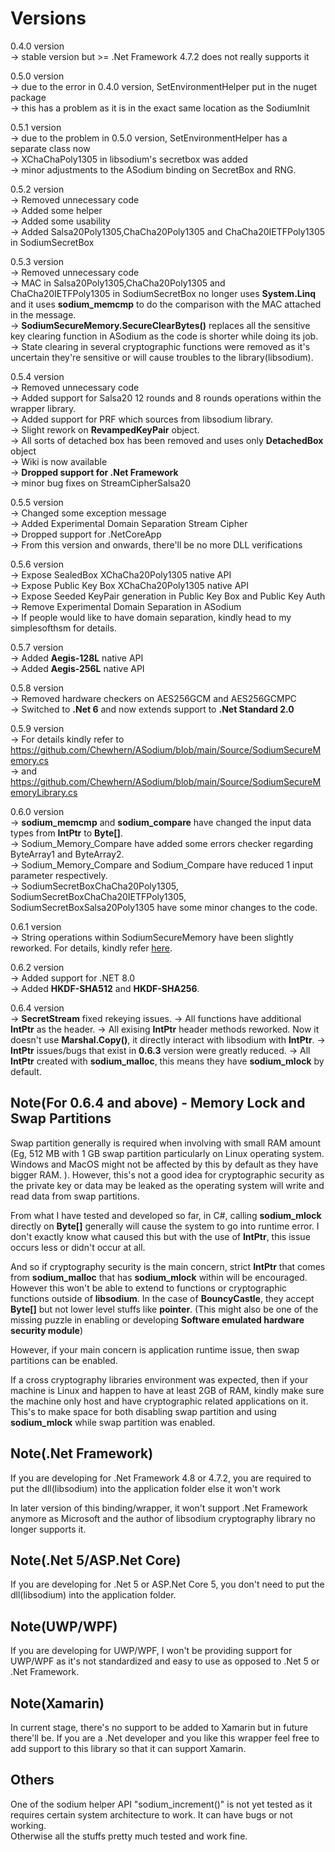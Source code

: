 # Versions
0.4.0 version \
-> stable version but >= .Net Framework 4.7.2 does not really supports it

0.5.0 version\
-> due to the error in 0.4.0 version, SetEnvironmentHelper put in the nuget package\
-> this has a problem as it is in the exact same location as the SodiumInit

0.5.1 version\
-> due to the problem in 0.5.0 version, SetEnvironmentHelper has a separate class now\
-> XChaChaPoly1305 in libsodium's secretbox was added\
-> minor adjustments to the ASodium binding on SecretBox and RNG. 

0.5.2 version\
-> Removed unnecessary code\
-> Added some helper\
-> Added some usability\
-> Added Salsa20Poly1305,ChaCha20Poly1305 and ChaCha20IETFPoly1305 in SodiumSecretBox

0.5.3 version\
-> Removed unnecessary code\
-> MAC in Salsa20Poly1305,ChaCha20Poly1305 and ChaCha20IETFPoly1305 in SodiumSecretBox no longer uses **System.Linq** \
and it uses **sodium_memcmp** to do the comparison with the MAC attached in the message.\
-> **SodiumSecureMemory.SecureClearBytes()** replaces all the sensitive key clearing function in ASodium as the code is shorter while doing its job.\
-> State clearing in several cryptographic functions were removed as it's uncertain they're sensitive or will cause troubles to the library(libsodium).

0.5.4 version\
-> Removed unnecessary code\
-> Added support for Salsa20 12 rounds and 8 rounds operations within the wrapper library.\
-> Added support for PRF which sources from libsodium library.\
-> Slight rework on **RevampedKeyPair** object.\
-> All sorts of detached box has been removed and uses only **DetachedBox** object\
-> Wiki is now available\
-> **Dropped support for .Net Framework**\
-> minor bug fixes on StreamCipherSalsa20

0.5.5 version\
-> Changed some exception message\
-> Added Experimental Domain Separation Stream Cipher\
-> Dropped support for .NetCoreApp\
-> From this version and onwards, there'll be no more DLL verifications

0.5.6 version\
-> Expose SealedBox XChaCha20Poly1305 native API\
-> Expose Public Key Box XChaCha20Poly1305 native API\
-> Expose Seeded KeyPair generation in Public Key Box and Public Key Auth\
-> Remove Experimental Domain Separation in ASodium\
-> If people would like to have domain separation, kindly head to my simplesofthsm for details.

0.5.7 version\
-> Added **Aegis-128L** native API\
-> Added **Aegis-256L** native API

0.5.8 version\
-> Removed hardware checkers on AES256GCM and AES256GCMPC\
-> Switched to **.Net 6** and now extends support to **.Net Standard 2.0**

0.5.9 version\
-> For details kindly refer to https://github.com/Chewhern/ASodium/blob/main/Source/SodiumSecureMemory.cs \
-> and https://github.com/Chewhern/ASodium/blob/main/Source/SodiumSecureMemoryLibrary.cs

0.6.0 version\
-> **sodium_memcmp** and **sodium_compare** have changed the input data types from **IntPtr** to **Byte[]**.\
-> Sodium_Memory_Compare have added some errors checker regarding ByteArray1 and ByteArray2.\
-> Sodium_Memory_Compare and Sodium_Compare have reduced 1 input parameter respectively.\
-> SodiumSecretBoxChaCha20Poly1305, SodiumSecretBoxChaCha20IETFPoly1305, SodiumSecretBoxSalsa20Poly1305 have some minor changes to the code.

0.6.1 version\
-> String operations within SodiumSecureMemory have been slightly reworked. For details, kindly refer [here](https://github.com/Chewhern/ASodium/blob/main/Source/SodiumSecureMemory.cs).

0.6.2 version\
-> Added support for .NET 8.0\
-> Added **HKDF-SHA512** and **HKDF-SHA256**.

0.6.4 version\
-> **SecretStream** fixed rekeying issues.
-> All functions have additional **IntPtr** as the header.
-> All exising **IntPtr** header methods reworked. Now it doesn't use **Marshal.Copy()**, it directly interact with libsodium with **IntPtr**.
-> **IntPtr** issues/bugs that exist in **0.6.3** version were greatly reduced. 
-> All **IntPtr** created with **sodium_malloc**, this means they have **sodium_mlock** by default.

## Note(For 0.6.4 and above) - Memory Lock and Swap Partitions
Swap partition generally is required when involving with small RAM amount (Eg, 512 MB with 1 GB swap partition particularly on Linux operating system. Windows and MacOS might not be affected by this by default as they have bigger RAM. ). However, this's not a good idea for cryptographic security as the private key or data may be leaked as the operating system will write and read data from swap partitions.

From what I have tested and developed so far, in C#, calling **sodium_mlock** directly on **Byte[]** generally will cause the system to go into runtime error. I don't exactly know what caused this but with the use of **IntPtr**, this issue occurs less or didn't occur at all.

And so if cryptography security is the main concern, strict **IntPtr** that comes from **sodium_malloc** that has **sodium_mlock** within will be encouraged. However this won't be able to extend to functions or cryptographic functions outside of **libsodium**. In the case of **BouncyCastle**, they accept **Byte[]** but not lower level stuffs like **pointer**. (This might also be one of the missing puzzle in enabling or developing **Software emulated hardware security module**)

However, if your main concern is application runtime issue, then swap partitions can be enabled. 

If a cross cryptography libraries environment was expected, then if your machine is Linux and happen to have at least 2GB of RAM, kindly make sure the machine only host and have cryptographic related applications on it. This's to make space for both disabling swap partition and using **sodium_mlock** while swap partition was enabled. 

## Note(.Net Framework)
If you are developing for .Net Framework 4.8 or 4.7.2, you are required to put the dll(libsodium) into the application folder else it won't work

In later version of this binding/wrapper, it won't support .Net Framework anymore as Microsoft and the author of libsodium cryptography library no longer supports
it.

## Note(.Net 5/ASP.Net Core)
If you are developing for .Net 5 or ASP.Net Core 5, you don't need to put the dll(libsodium) into the application folder.

## Note(UWP/WPF)
If you are developing for UWP/WPF, I won't be providing support for UWP/WPF as it's not standardized and easy to use as opposed to .Net 5 or .Net Framework.

## Note(Xamarin)
In current stage, there's no support to be added to Xamarin but in future there'll be. If you are a .Net developer and you like this wrapper feel free to add support
to this library so that it can support Xamarin.

## Others
One of the sodium helper API "sodium_increment()" is not yet tested as it requires certain system architecture to work. It can have bugs or not working. \
Otherwise all the stuffs pretty much tested and work fine.
